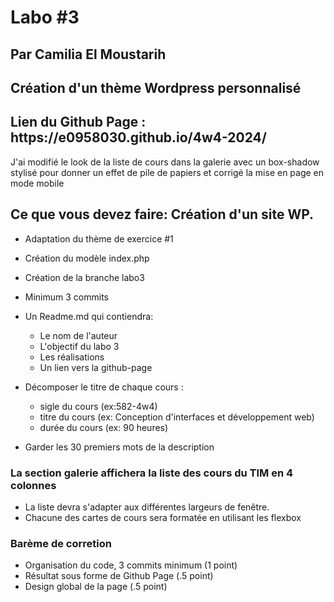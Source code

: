 # Labo #3
## Par Camilia El Moustarih
## Création d'un thème Wordpress personnalisé 

<h2>Lien du Github Page : https://e0958030.github.io/4w4-2024/</h2>

<p>J'ai modifié le look de la liste de cours dans la galerie avec un box-shadow stylisé pour donner un effet de pile de papiers et corrigé la mise en page en mode mobile</p>

## Ce que vous devez faire: Création d'un site WP.

- Adaptation du thème de exercice #1
- Création du modèle index.php
- Création de la branche labo3
- Minimum 3 commits
- Un Readme.md qui contiendra:
    - Le nom de l'auteur
    - L'objectif du labo 3
    - Les réalisations
    - Un lien vers la github-page

- Décomposer le titre de chaque cours :
    - sigle du cours (ex:582-4w4)
    - titre du cours (ex: Conception d'interfaces et développement web)
    - durée du cours (ex: 90 heures)

- Garder les 30 premiers mots de la description

### La section galerie affichera la liste des cours du TIM en 4 colonnes
- La liste devra s'adapter aux différentes largeurs de fenêtre.
- Chacune des cartes de cours sera formatée en utilisant les flexbox

### Barème de corretion
- Organisation du code, 3 commits minimum (1 point)
- Résultat sous forme de Github Page (.5 point)
- Design global de la page (.5 point)











